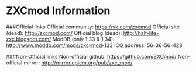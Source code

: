 # ZXCmod Information

###Official links
Official community: https://vk.com/zxcmod
Official site (dead): http://zxcmod.com/
Official blog (dead): http://half-life-zxc.blogspot.com/
ModDB (only 1.33 & 1.34): http://www.moddb.com/mods/zxc-mod-133
ICQ address: 56-36-56-428


###Non-Official links
Non-official github: https://github.com/ZXCmod/
Non-official mirror: http://mirror.epicm.org/pub/zxc_mod/
